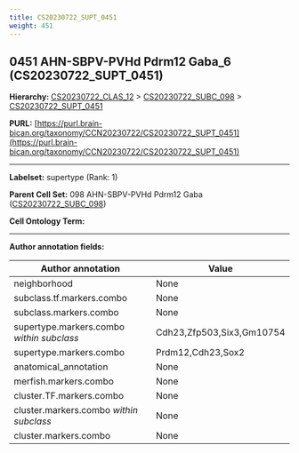 ```yaml
---
title: CS20230722_SUPT_0451
weight: 451
---
```

## 0451 AHN-SBPV-PVHd Pdrm12 Gaba_6 (CS20230722_SUPT_0451)
<b>Hierarchy: </b>
[CS20230722_CLAS_12](../CS20230722_CLAS_12) >
[CS20230722_SUBC_098](../CS20230722_SUBC_098) >
[CS20230722_SUPT_0451](../CS20230722_SUPT_0451)

**PURL:** [https://purl.brain-bican.org/taxonomy/CCN20230722/CS20230722_SUPT_0451](https://purl.brain-bican.org/taxonomy/CCN20230722/CS20230722_SUPT_0451)

---


**Labelset:** supertype (Rank: 1)

**Parent Cell Set:** 098 AHN-SBPV-PVHd Pdrm12 Gaba ([CS20230722_SUBC_098](../CS20230722_SUBC_098))



**Cell Ontology Term:** 

[MARKER GENES.]: #


---

[TRANSFERRED ANNOTATIONS.]: #


[AUTHOR ANNOTATION FIELDS.]: #


**Author annotation fields:**

| Author annotation | Value |
|-------------------|-------|
|neighborhood|None|
|subclass.tf.markers.combo|None|
|subclass.markers.combo|None|
|supertype.markers.combo _within subclass_|Cdh23,Zfp503,Six3,Gm10754|
|supertype.markers.combo|Prdm12,Cdh23,Sox2|
|anatomical_annotation|None|
|merfish.markers.combo|None|
|cluster.TF.markers.combo|None|
|cluster.markers.combo _within subclass_|None|
|cluster.markers.combo|None|
